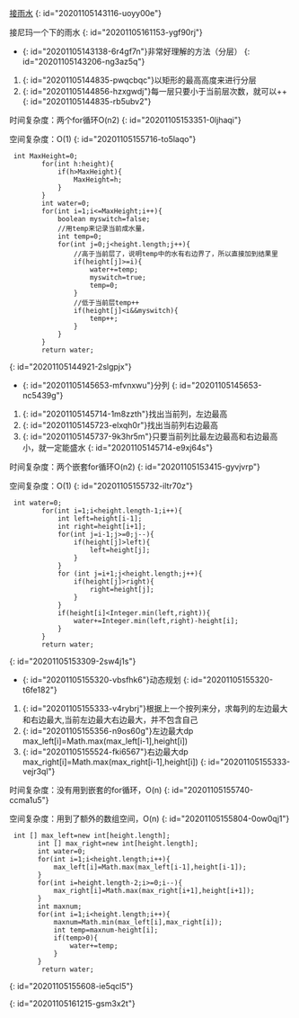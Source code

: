 [接雨水](https://leetcode-cn.com/problems/trapping-rain-water/)
{: id="20201105143116-uoyy00e"}

接尼玛一个下的雨水
{: id="20201105161153-ygf90rj"}

* {: id="20201105143138-6r4gf7n"}非常好理解的方法（分层）
{: id="20201105143206-ng3az5q"}

1. {: id="20201105144835-pwqcbqc"}以矩形的最高高度来进行分层
2. {: id="20201105144856-hzxgwdj"}每一层只要小于当前层次数，就可以++
{: id="20201105144835-rb5ubv2"}

时间复杂度：两个for循环O(n2)
{: id="20201105153351-0ljhaqi"}

空间复杂度：O(1)
{: id="20201105155716-to5laqo"}

```
 int MaxHeight=0;
        for(int h:height){
            if(h>MaxHeight){
                MaxHeight=h;
            }
        }
        int water=0;
        for(int i=1;i<=MaxHeight;i++){
            boolean myswitch=false;
            //用temp来记录当前成水量，
            int temp=0;
            for(int j=0;j<height.length;j++){
                //高于当前层了，说明temp中的水有右边界了，所以直接加到结果里
                if(height[j]>=i){
                    water+=temp;
                    myswitch=true;
                    temp=0;
                }
                //低于当前层temp++
                if(height[j]<i&&myswitch){
                    temp++;
                }
            }
        }
        return water;
```
{: id="20201105144921-2slgpjx"}

* {: id="20201105145653-mfvnxwu"}分列
{: id="20201105145653-nc5439g"}

1. {: id="20201105145714-1m8zzth"}找出当前列，左边最高
2. {: id="20201105145723-elxqh0r"}找出当前列右边最高
3. {: id="20201105145737-9k3hr5m"}只要当前列比最左边最高和右边最高小，就一定能盛水
{: id="20201105145714-e9xj64s"}

时间复杂度：两个嵌套for循环O(n2)
{: id="20201105153415-gyvjvrp"}

空间复杂度：O(1)
{: id="20201105155732-iltr70z"}

```
 int water=0;
        for(int i=1;i<height.length-1;i++){
            int left=height[i-1];
            int right=height[i+1];
            for(int j=i-1;j>=0;j--){
                if(height[j]>left){
                    left=height[j];
                }
            }
            for (int j=i+1;j<height.length;j++){
                if(height[j]>right){
                    right=height[j];
                }
            }
            if(height[i]<Integer.min(left,right)){
                water+=Integer.min(left,right)-height[i];
            }
        }
        return water;
```
{: id="20201105153309-2sw4j1s"}

* {: id="20201105155320-vbsfhk6"}动态规划
{: id="20201105155320-t6fe182"}

1. {: id="20201105155333-v4rybrj"}根据上一个按列来分，求每列的左边最大和右边最大,当前左边最大右边最大，并不包含自己
2. {: id="20201105155356-n9os60g"}左边最大dp max_left[i]=Math.max(max_left[i-1],height[i])
3. {: id="20201105155524-fki6567"}右边最大dp max_right[i]=Math.max(max_right[i-1],height[i])
{: id="20201105155333-vejr3ql"}

时间复杂度：没有用到嵌套的for循环，O(n)
{: id="20201105155740-ccma1u5"}

空间复杂度：用到了额外的数组空间，O(n)
{: id="20201105155804-0ow0qj1"}

```
 int [] max_left=new int[height.length];
       int [] max_right=new int[height.length];
       int water=0;
       for(int i=1;i<height.length;i++){
           max_left[i]=Math.max(max_left[i-1],height[i-1]);
       }
       for(int i=height.length-2;i>=0;i--){
           max_right[i]=Math.max(max_right[i+1],height[i+1]);
       }
       int maxnum;
       for(int i=1;i<height.length;i++){
           maxnum=Math.min(max_left[i],max_right[i]);
           int temp=maxnum-height[i];
           if(temp>0){
               water+=temp;
           }
       }
        return water;
```
{: id="20201105155608-ie5qcl5"}

{: id="20201105161215-gsm3x2t"}
